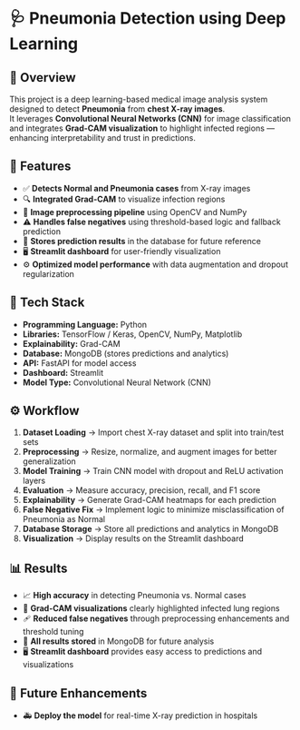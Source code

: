 # 🩺 **Pneumonia Detection using Deep Learning**

## 📘 **Overview**
This project is a deep learning-based medical image analysis system designed to detect **Pneumonia** from **chest X-ray images**.  
It leverages **Convolutional Neural Networks (CNN)** for image classification and integrates **Grad-CAM visualization** to highlight infected regions — enhancing interpretability and trust in predictions.

## 🚀 **Features**
- ✅ **Detects Normal and Pneumonia cases** from X-ray images  
- 🔍 **Integrated Grad-CAM** to visualize infection regions  
- 🧩 **Image preprocessing pipeline** using OpenCV and NumPy  
- ⚠️ **Handles false negatives** using threshold-based logic and fallback prediction  
- 💾 **Stores prediction results** in the database for future reference  
- 🖥️ **Streamlit dashboard** for user-friendly visualization  
- ⚙️ **Optimized model performance** with data augmentation and dropout regularization  

## 🧠 **Tech Stack**
- **Programming Language:** Python  
- **Libraries:** TensorFlow / Keras, OpenCV, NumPy, Matplotlib  
- **Explainability:** Grad-CAM  
- **Database:** MongoDB (stores predictions and analytics)  
- **API:** FastAPI for model access  
- **Dashboard:** Streamlit  
- **Model Type:** Convolutional Neural Network (CNN)  

## ⚙️ **Workflow**
1. **Dataset Loading** → Import chest X-ray dataset and split into train/test sets  
2. **Preprocessing** → Resize, normalize, and augment images for better generalization  
3. **Model Training** → Train CNN model with dropout and ReLU activation layers  
4. **Evaluation** → Measure accuracy, precision, recall, and F1 score  
5. **Explainability** → Generate Grad-CAM heatmaps for each prediction  
6. **False Negative Fix** → Implement logic to minimize misclassification of Pneumonia as Normal  
7. **Database Storage** → Store all predictions and analytics in MongoDB  
8. **Visualization** → Display results on the Streamlit dashboard  

## 📊 **Results**
- 📈 **High accuracy** in detecting Pneumonia vs. Normal cases  
- 🧠 **Grad-CAM visualizations** clearly highlighted infected lung regions  
- 🩹 **Reduced false negatives** through preprocessing enhancements and threshold tuning  
- 💾 **All results stored** in MongoDB for future analysis  
- 🖥️ **Streamlit dashboard** provides easy access to predictions and visualizations  

## 🌟 **Future Enhancements**
- 🚑 **Deploy the model** for real-time X-ray prediction in hospitals  
